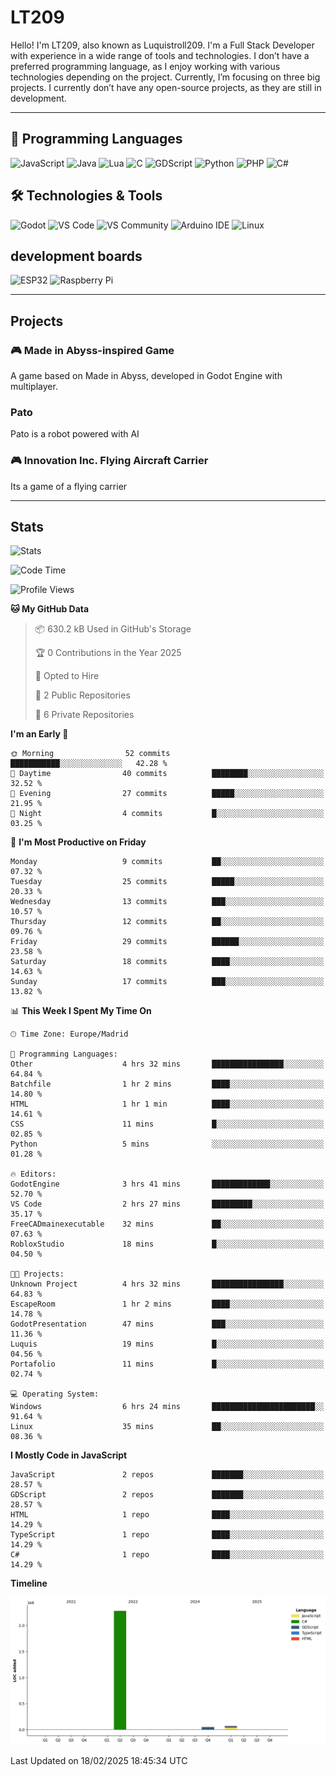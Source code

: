 # LT209

Hello! I'm LT209, also known as Luquistroll209. I'm a Full Stack Developer with experience in a wide range of tools and technologies. I don’t have a preferred programming language, as I enjoy working with various technologies depending on the project. Currently, I’m focusing on three big projects. I currently don’t have any open-source projects, as they are still in development.

---
## 🚀 Programming Languages

![JavaScript](https://img.shields.io/badge/JavaScript-F7DF1E?style=for-the-square&logo=javascript&logoColor=black)
![Java](https://img.shields.io/badge/Java-EA2D2E?style=for-the-square&logo=java&logoColor=white)
![Lua](https://img.shields.io/badge/Lua-2C2D72?style=for-the-square&logo=lua&logoColor=white)
![C](https://img.shields.io/badge/C-00599C?style=for-the-square&logo=c&logoColor=white)
![GDScript](https://img.shields.io/badge/GDScript-478CBF?style=for-the-square&logo=godotengine&logoColor=white)
![Python](https://img.shields.io/badge/Python-3776AB?style=for-the-square&logo=python&logoColor=white)
![PHP](https://img.shields.io/badge/PHP-777BB4?style=for-the-square&logo=php&logoColor=white)
![C#](https://img.shields.io/badge/C%23-239120?style=for-the-square&logo=csharp&logoColor=white)

## 🛠️ Technologies & Tools

![Godot](https://img.shields.io/badge/Godot-478CBF?style=for-the-square&logo=godotengine&logoColor=white)
![VS Code](https://img.shields.io/badge/VS%20Code-007ACC?style=for-the-square&logo=visualstudiocode&logoColor=white)
![VS Community](https://img.shields.io/badge/VS%20Community-5C2D91?style=for-the-square&logo=visualstudio&logoColor=white)
![Arduino IDE](https://img.shields.io/badge/Arduino_IDE-00979D?style=for-the-square&logo=arduino&logoColor=white)
![Linux](https://img.shields.io/badge/Linux-FCC624?style=for-the-square&logo=linux&logoColor=black)

## development boards

![ESP32](https://img.shields.io/badge/ESP32-000000?style=for-the-square&logo=esphome&logoColor=white)
![Raspberry Pi](https://img.shields.io/badge/Raspberry_Pi-C51A4A?style=for-the-square&logo=raspberrypi&logoColor=white)



---
## Projects

### 🎮 Made in Abyss-inspired Game
A game based on Made in Abyss, developed in Godot Engine with multiplayer.

### Pato
Pato is a robot powered with AI

### 🎮 Innovation Inc. Flying Aircraft Carrier
Its a game of a flying carrier 

---
## Stats

![Stats](https://github-readme-stats.vercel.app/api?username=Luquistroll209&show_icons=true&theme=radical)

<!--START_SECTION:waka-->
![Code Time](http://img.shields.io/badge/Code%20Time-37%20hrs%2023%20mins-blue)

![Profile Views](http://img.shields.io/badge/Profile%20Views-21-blue)

**🐱 My GitHub Data** 

> 📦 630.2 kB Used in GitHub's Storage 
 > 
> 🏆 0 Contributions in the Year 2025
 > 
> 💼 Opted to Hire
 > 
> 📜 2 Public Repositories 
 > 
> 🔑 6 Private Repositories 
 > 
**I'm an Early 🐤** 

```text
🌞 Morning                52 commits          ███████████░░░░░░░░░░░░░░   42.28 % 
🌆 Daytime                40 commits          ████████░░░░░░░░░░░░░░░░░   32.52 % 
🌃 Evening                27 commits          █████░░░░░░░░░░░░░░░░░░░░   21.95 % 
🌙 Night                  4 commits           █░░░░░░░░░░░░░░░░░░░░░░░░   03.25 % 
```
📅 **I'm Most Productive on Friday** 

```text
Monday                   9 commits           ██░░░░░░░░░░░░░░░░░░░░░░░   07.32 % 
Tuesday                  25 commits          █████░░░░░░░░░░░░░░░░░░░░   20.33 % 
Wednesday                13 commits          ███░░░░░░░░░░░░░░░░░░░░░░   10.57 % 
Thursday                 12 commits          ██░░░░░░░░░░░░░░░░░░░░░░░   09.76 % 
Friday                   29 commits          ██████░░░░░░░░░░░░░░░░░░░   23.58 % 
Saturday                 18 commits          ████░░░░░░░░░░░░░░░░░░░░░   14.63 % 
Sunday                   17 commits          ███░░░░░░░░░░░░░░░░░░░░░░   13.82 % 
```


📊 **This Week I Spent My Time On** 

```text
🕑︎ Time Zone: Europe/Madrid

💬 Programming Languages: 
Other                    4 hrs 32 mins       ████████████████░░░░░░░░░   64.84 % 
Batchfile                1 hr 2 mins         ████░░░░░░░░░░░░░░░░░░░░░   14.80 % 
HTML                     1 hr 1 min          ████░░░░░░░░░░░░░░░░░░░░░   14.61 % 
CSS                      11 mins             █░░░░░░░░░░░░░░░░░░░░░░░░   02.85 % 
Python                   5 mins              ░░░░░░░░░░░░░░░░░░░░░░░░░   01.28 % 

🔥 Editors: 
GodotEngine              3 hrs 41 mins       █████████████░░░░░░░░░░░░   52.70 % 
VS Code                  2 hrs 27 mins       █████████░░░░░░░░░░░░░░░░   35.17 % 
FreeCADmainexecutable    32 mins             ██░░░░░░░░░░░░░░░░░░░░░░░   07.63 % 
RobloxStudio             18 mins             █░░░░░░░░░░░░░░░░░░░░░░░░   04.50 % 

🐱‍💻 Projects: 
Unknown Project          4 hrs 32 mins       ████████████████░░░░░░░░░   64.83 % 
EscapeRoom               1 hr 2 mins         ████░░░░░░░░░░░░░░░░░░░░░   14.78 % 
GodotPresentation        47 mins             ███░░░░░░░░░░░░░░░░░░░░░░   11.36 % 
Luquis                   19 mins             █░░░░░░░░░░░░░░░░░░░░░░░░   04.56 % 
Portafolio               11 mins             █░░░░░░░░░░░░░░░░░░░░░░░░   02.74 % 

💻 Operating System: 
Windows                  6 hrs 24 mins       ███████████████████████░░   91.64 % 
Linux                    35 mins             ██░░░░░░░░░░░░░░░░░░░░░░░   08.36 % 
```

**I Mostly Code in JavaScript** 

```text
JavaScript               2 repos             ███████░░░░░░░░░░░░░░░░░░   28.57 % 
GDScript                 2 repos             ███████░░░░░░░░░░░░░░░░░░   28.57 % 
HTML                     1 repo              ████░░░░░░░░░░░░░░░░░░░░░   14.29 % 
TypeScript               1 repo              ████░░░░░░░░░░░░░░░░░░░░░   14.29 % 
C#                       1 repo              ████░░░░░░░░░░░░░░░░░░░░░   14.29 % 
```



**Timeline**

![Lines of Code chart](https://raw.githubusercontent.com/Luquistroll209/Luquistroll209/main/assets/bar_graph.png)


 Last Updated on 18/02/2025 18:45:34 UTC
<!--END_SECTION:waka-->

